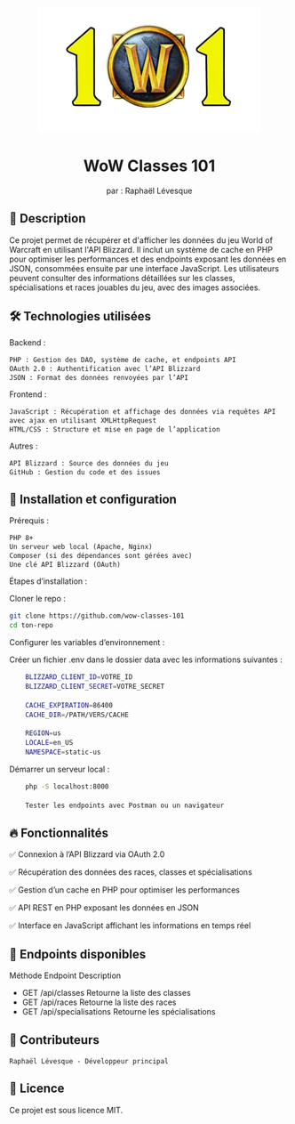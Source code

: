 <div align="center">
  <a href="https://github.com/cegepmatane/devoir-ajax-2023-GalahadIII">
    <img src="assets/wow-classes-101.png" alt="Logo" width="402" height="226">
  </a>
</div>

<div align="center">
<h1 align="center">WoW Classes 101</h1>

  <p align="center">
  par : Raphaël Lévesque
  </p>
</div>

## 📌 Description

Ce projet permet de récupérer et d'afficher les données du jeu World of Warcraft en utilisant l'API Blizzard. Il inclut un système de cache en PHP pour optimiser les performances et des endpoints exposant les données en JSON, consommées ensuite par une interface JavaScript. Les utilisateurs peuvent consulter des informations détaillées sur les classes, spécialisations et races jouables du jeu, avec des images associées.


## 🛠 Technologies utilisées

Backend :

    PHP : Gestion des DAO, système de cache, et endpoints API
    OAuth 2.0 : Authentification avec l’API Blizzard
    JSON : Format des données renvoyées par l’API

Frontend :

    JavaScript : Récupération et affichage des données via requêtes API avec ajax en utilisant XMLHttpRequest 
    HTML/CSS : Structure et mise en page de l’application

Autres :

    API Blizzard : Source des données du jeu
    GitHub : Gestion du code et des issues


## 🚀 Installation et configuration

Prérequis :

    PHP 8+
    Un serveur web local (Apache, Nginx)
    Composer (si des dépendances sont gérées avec)
    Une clé API Blizzard (OAuth)

Étapes d’installation :

Cloner le repo :
```bash
git clone https://github.com/wow-classes-101
cd ton-repo
```
Configurer les variables d’environnement :

Créer un fichier .env dans le dossier data avec les informations suivantes :
```bash
    BLIZZARD_CLIENT_ID=VOTRE_ID
    BLIZZARD_CLIENT_SECRET=VOTRE_SECRET
    
    CACHE_EXPIRATION=86400
    CACHE_DIR=/PATH/VERS/CACHE

    REGION=us
    LOCALE=en_US
    NAMESPACE=static-us
```
Démarrer un serveur local :
```bash
    php -S localhost:8000

    Tester les endpoints avec Postman ou un navigateur
```
## 🔥 Fonctionnalités

✅ Connexion à l’API Blizzard via OAuth 2.0

✅ Récupération des données des races, classes et spécialisations

✅ Gestion d’un cache en PHP pour optimiser les performances

✅ API REST en PHP exposant les données en JSON

✅ Interface en JavaScript affichant les informations en temps réel


## 📖 Endpoints disponibles
Méthode	Endpoint	Description
- GET	/api/classes	Retourne la liste des classes
- GET	/api/races	Retourne la liste des races
- GET	/api/specialisations	Retourne les spécialisations

## 👥 Contributeurs

    Raphaël Lévesque - Développeur principal

## 📝 Licence

Ce projet est sous licence MIT.

